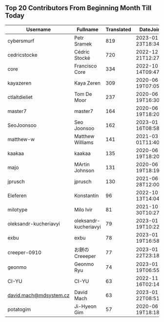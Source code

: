 ## Top 20 Contributors From Beginning Month Till Today ##
|Username|Fullname|Translated|DateJoined|
|--------|--------|----------|----------|
|cybersmurf|Petr Sramek|819|2023-01-23T18:34:00.|
|cedricstocke|Cédric Stocké|720|2022-12-21T12:27:36.|
|core|Francisco Core|334|2022-10-14T09:47:20.|
|kayazeren|Kaya Zeren|309|2020-06-19T07:05:24Z|
|ctlaltdieliet|Tom De Moor|237|2020-06-19T16:30:47Z|
|master7|master7|164|2020-06-19T18:20:39.|
|SeoJoonsoo|Seo Joonsoo|162|2023-01-16T08:58:24.|
|matthew-w|Matthew Williams|141|2021-03-01T11:40:28.|
|kaakaa|kaakaa|135|2020-06-19T18:20:26Z|
|majo|MArtin Johnson|131|2020-06-19T18:19:45Z|
|jprusch|jprusch|130|2021-06-28T12:00:18.|
|Eleferen|Konstantin|96|2022-10-13T14:04:24Z|
|milotype|Milo Ivir|81|2021-10-30T10:27:42.|
|oleksandr-kucheriavyi|oleksandr-kucheriavyi|79|2023-01-19T10:22:19.|
|exbu|exbu|78|2023-01-19T16:58:57.|
|creeper-0910|お餅のCreeeper|77|2023-01-22T23:18:29.|
|geonmo|Geonmo Ryu|74|2023-01-19T06:55:44.|
|CI-YU|CI-YU|63|2022-11-16T02:14:58.|
|david.mach@mdsystem.cz|David Mach|63|2023-01-22T08:51:32.|
|potatogim|Ji-Hyeon Gim|57|2020-06-19T18:18:58.|
